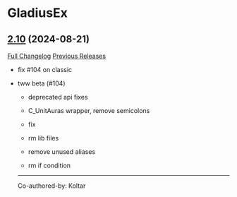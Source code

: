 # GladiusEx

## [2.10](https://github.com/vendethiel/GladiusEx/tree/2.10) (2024-08-21)
[Full Changelog](https://github.com/vendethiel/GladiusEx/compare/2.9.1...2.10) [Previous Releases](https://github.com/vendethiel/GladiusEx/releases)

- fix #104 on classic  
- tww beta (#104)  
    * deprecated api fixes  
    * C\_UnitAuras wrapper, remove semicolons  
    * fix  
    * rm lib files  
    * remove unused aliases  
    * rm if condition  
    ---------  
    Co-authored-by: Koltar <unassociated>  